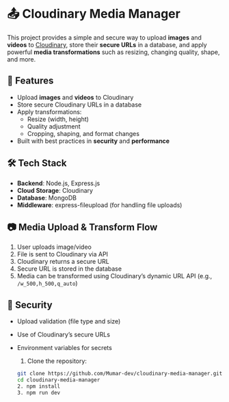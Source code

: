 # 📤 Cloudinary Media Manager

This project provides a simple and secure way to upload **images** and **videos** to [Cloudinary](https://cloudinary.com/), store their **secure URLs** in a database, and apply powerful **media transformations** such as resizing, changing quality, shape, and more.

## 🚀 Features

- Upload **images** and **videos** to Cloudinary
- Store secure Cloudinary URLs in a database
- Apply transformations:
  - Resize (width, height)
  - Quality adjustment
  - Cropping, shaping, and format changes
- Built with best practices in **security** and **performance**

## 🛠️ Tech Stack

- **Backend**: Node.js, Express.js
- **Cloud Storage**: Cloudinary
- **Database**: MongoDB
- **Middleware**: express-fileupload (for handling file uploads)

## 📷 Media Upload & Transform Flow

1. User uploads image/video
2. File is sent to Cloudinary via API
3. Cloudinary returns a secure URL
4. Secure URL is stored in the database
5. Media can be transformed using Cloudinary’s dynamic URL API (e.g., `/w_500,h_500,q_auto`)

## 🔐 Security

- Upload validation (file type and size)
- Use of Cloudinary’s secure URLs
- Environment variables for secrets

  1. Clone the repository:
   ```bash
   git clone https://github.com/Mumar-dev/cloudinary-media-manager.git
   cd cloudinary-media-manager
  2. npm install
  3. npm run dev

